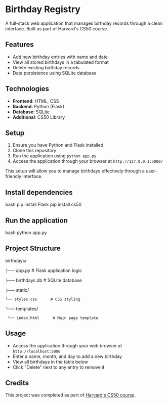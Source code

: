 # Birthday Registry

A full-stack web application that manages birthday records through a clean interface. Built as part of Harvard's CS50 course.

## Features

- Add new birthday entries with name and date
- View all stored birthdays in a tabulated format
- Delete existing birthday records
- Data persistence using SQLite database

## Technologies

- **Frontend**: HTML, CSS
- **Backend**: Python (Flask)
- **Database**: SQLite
- **Additional**: CS50 Library

## Setup

1. Ensure you have Python and Flask installed
2. Clone this repository
3. Run the application using `python app.py`
4. Access the application through your browser at `http://127.0.0.1:5000/`

This setup will allow you to manage birthdays effectively through a user-friendly interface.

## Install dependencies

bash
pip install Flask
pip install cs50

## Run the application

bash
python app.py

## Project Structure

birthdays/

├── app.py              # Flask application logic

├── birthdays.db        # SQLite database

├── static/

    └── styles.css      # CSS styling

└── templates/

     └── index.html      # Main page template

## Usage

- Access the application through your web browser at `http://localhost:5000`
- Enter a name, month, and day to add a new birthday
- View all birthdays in the table below
- Click "Delete" next to any entry to remove it

## Credits

This project was completed as part of [Harvard's CS50 course](https://cs50.harvard.edu/x).